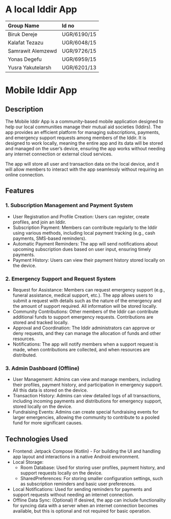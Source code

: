 # A local Iddir App

|Group Name| Id no|
|:---------|:-----|
|Biruk Dereje|UGR/6190/15|
|Kalafat Tezazu|UGR/6048/15|
|Samrawit Alemzewd|UGR/9726/15|
|Yonas Degefu|UGR/6959/15|
|Yusra Yakutelarsh|UGR/6201/13|


# Mobile Iddir App

## Description

The Mobile Iddir App is a community-based mobile application designed to help our local communities manage their mutual aid societies (Iddirs). The app provides an efficient platform for managing subscriptions, payments, and emergency support requests among members of the Iddir. It is designed to work locally, meaning the entire app and its data will be stored and managed on the user’s device, ensuring the app works without needing any internet connection or external cloud services.

The app will store all user and transaction data on the local device, and it will allow members to interact with the app seamlessly without requiring an online connection.

## Features

### 1. Subscription Management and Payment System
   - User Registration and Profile Creation: Users can register, create profiles, and join an Iddir.
   - Subscription Payment: Members can contribute regularly to the Iddir using various methods, including local payment tracking (e.g., cash payments, SMS-based reminders).
   - Automatic Payment Reminders: The app will send notifications about upcoming subscription dues based on user input, ensuring timely payments.
   - Payment History: Users can view their payment history stored locally on the device.

### 2. Emergency Support and Request System
   - Request for Assistance: Members can request emergency support (e.g., funeral assistance, medical support, etc.). The app allows users to submit a request with details such as the nature of the emergency and the amount of support required. All information will be stored locally.
   - Community Contributions: Other members of the Iddir can contribute additional funds to support emergency requests. Contributions are stored and tracked locally.
   - Approval and Coordination: The Iddir administrators can approve or deny requests, and they can manage the allocation of funds and other resources.
   - Notifications: The app will notify members when a support request is made, when contributions are collected, and when resources are distributed.

### 3. Admin Dashboard (Offline)
   - User Management: Admins can view and manage members, including their profiles, payment history, and participation in emergency support. All this data is stored on the device.
   - Transaction History: Admins can view detailed logs of all transactions, including incoming payments and distributions for emergency support, stored locally on the device.
   - Fundraising Events: Admins can create special fundraising events for larger emergencies, allowing the community to contribute to a pooled fund for more significant causes.

## Technologies Used

- Frontend: Jetpack Compose (Kotlin) - For building the UI and handling app layout and interactions in a native Android environment.
- Local Storage: 
  - Room Database: Used for storing user profiles, payment history, and support requests locally on the device.
  - SharedPreferences: For storing smaller configuration settings, such as subscription reminders and basic user preferences.
- Local Notifications: Used for sending reminders for payments and support requests without needing an internet connection.
- Offline Data Sync: (Optional) If desired, the app can include functionality for syncing data with a server when an internet connection becomes available, but this is optional and not required for basic operation.
